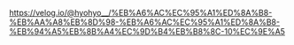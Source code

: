 https://velog.io/@hyohyo__/%EB%A6%AC%EC%95%A1%ED%8A%B8-%EB%AA%A8%EB%8D%98-%EB%A6%AC%EC%95%A1%ED%8A%B8-%EB%94%A5%EB%8B%A4%EC%9D%B4%EB%B8%8C-10%EC%9E%A5
